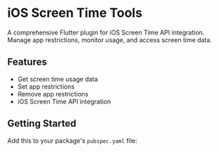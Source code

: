 # iOS Screen Time Tools

A comprehensive Flutter plugin for iOS Screen Time API integration. Manage app restrictions, monitor usage, and access screen time data.

## Features

- Get screen time usage data
- Set app restrictions
- Remove app restrictions
- iOS Screen Time API integration

## Getting Started

Add this to your package's `pubspec.yaml` file:

